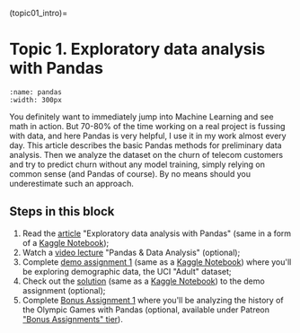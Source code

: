 (topic01_intro)=

# Topic 1. Exploratory data analysis with Pandas

```{figure} /_static/img/pandas.jpg
:name: pandas
:width: 300px
```

You definitely want to immediately jump into Machine Learning and see math in action. But 70-80% of the time working on a real project is fussing with data, and here Pandas is very helpful, I use it in my work almost every day. This article describes the basic Pandas methods for preliminary data analysis. Then we analyze the dataset on the churn of telecom customers and try to predict churn without any model training, simply relying on common sense (and Pandas of course). By no means should you underestimate such an approach.

## Steps in this block

1. Read the [article](topic01) "Exploratory data analysis with Pandas" (same in a form of a [Kaggle Notebook](https://www.kaggle.com/kashnitsky/topic-1-exploratory-data-analysis-with-pandas));
2. Watch a [video lecture](https://youtu.be/fwWCw_cE5aI) "Pandas & Data Analysis" (optional);
3. Complete [demo assignment 1](assignment01) (same as a [Kaggle Notebook](https://www.kaggle.com/kashnitsky/assignment-1-pandas-and-uci-adult-dataset)) where you'll be exploring demographic data, the UCI "Adult" dataset;
4. Check out the [solution](assignment01_solution) (same as a [Kaggle Notebook](https://www.kaggle.com/kashnitsky/a1-demo-pandas-and-uci-adult-dataset-solution)) to the demo assignment (optional);
5. Complete [Bonus Assignment 1](https://www.patreon.com/ods_mlcourse) where you'll be analyzing the history of the Olympic Games with Pandas (optional, available under Patreon ["Bonus Assignments" tier](https://www.patreon.com/ods_mlcourse)).